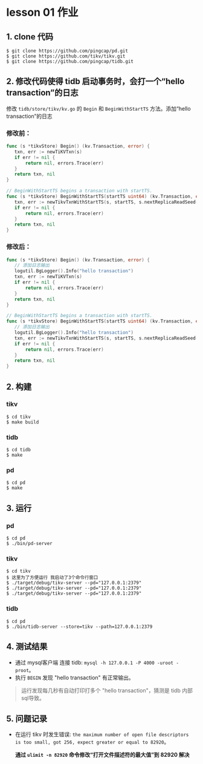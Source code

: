 # lesson 01 作业

## 1. clone 代码

```shell
$ git clone https://github.com/pingcap/pd.git
$ git clone https://github.com/tikv/tikv.git
$ git clone https://github.com/pingcap/tidb.git
```

## 2. 修改代码使得 tidb 启动事务时，会打一个“hello transaction”的日志
 
 修改 `tidb/store/tikv/kv.go` 的 `Begin` 和 `BeginWithStartTS` 方法。添加“hello transaction”的日志

 ### 修改前：
 ```go
 func (s *tikvStore) Begin() (kv.Transaction, error) {
	txn, err := newTiKVTxn(s)
	if err != nil {
		return nil, errors.Trace(err)
	}
	return txn, nil
}

// BeginWithStartTS begins a transaction with startTS.
func (s *tikvStore) BeginWithStartTS(startTS uint64) (kv.Transaction, error) {
	txn, err := newTikvTxnWithStartTS(s, startTS, s.nextReplicaReadSeed())
	if err != nil {
		return nil, errors.Trace(err)
	}
	return txn, nil
}
 ```

 ### 修改后：
 ```go
 func (s *tikvStore) Begin() (kv.Transaction, error) {
	// 添加日志输出
	logutil.BgLogger().Info("hello transaction")
	txn, err := newTiKVTxn(s)
	if err != nil {
		return nil, errors.Trace(err)
	}
	return txn, nil
}

// BeginWithStartTS begins a transaction with startTS.
func (s *tikvStore) BeginWithStartTS(startTS uint64) (kv.Transaction, error) {
	// 添加日志输出
	logutil.BgLogger().Info("hello transaction")
	txn, err := newTikvTxnWithStartTS(s, startTS, s.nextReplicaReadSeed())
	if err != nil {
		return nil, errors.Trace(err)
	}
	return txn, nil
}
 ```



## 2. 构建

### tikv
``` shell
$ cd tikv
$ make build
```

### tidb
``` shell
$ cd tidb
$ make
```

### pd
``` shell
$ cd pd
$ make
```

## 3. 运行

### pd
``` shell
$ cd pd
$ ./bin/pd-server
```

### tikv
``` shell
$ cd tikv
$ 这里为了方便运行 我启动了3个命令行窗口
$ ./target/debug/tikv-server --pd="127.0.0.1:2379"
$ ./target/debug/tikv-server --pd="127.0.0.1:2379"
$ ./target/debug/tikv-server --pd="127.0.0.1:2379"
```

### tidb
``` shell
$ cd pd
$ ./bin/tidb-server --store=tikv --path=127.0.0.1:2379
```

## 4. 测试结果
- 通过 mysql客户端 连接 tidb: `mysql -h 127.0.0.1 -P 4000 -uroot -proot`。
- 执行 `BEGIN` 发现 "hello transaction" 有正常输出。
> 运行发现每几秒有自动打印打多个 "hello transaction"，猜测是 tidb 内部sql导致。

## 5. 问题记录
- 在运行 tikv 时发生错误: `the maximum number of open file descriptors is too small, got 256, expect greater or equal to 82920`。
  
  **通过 `ulimit -n 82920` 命令修改“打开文件描述符的最大值”到 82920 解决**
